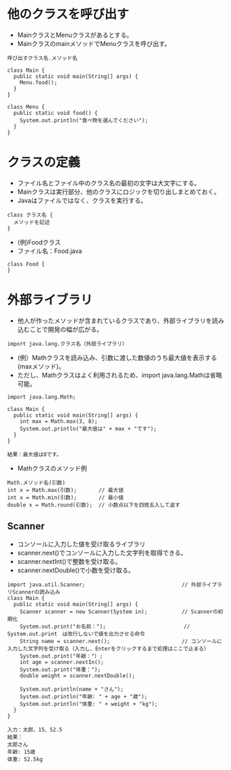 # 他のクラスを呼び出す
- MainクラスとMenuクラスがあるとする。
- MainクラスのmainメソッドでMenuクラスを呼び出す。
```
呼び出すクラス名.メソッド名
```

```
class Main {
  public static void main(String[] args) {
    Menu.food();
  }
}
```
```
class Menu {
  public static void food() {
    System.out.println("食べ物を選んでください");
  }
}
```

# クラスの定義
- ファイル名とファイル中のクラス名の最初の文字は大文字にする。
- Mainクラスは実行部分、他のクラスにロジックを切り出しまとめておく。
- Javaはファイルではなく、クラスを実行する。
```
class クラス名 {
  メソッドを記述
}
```
- (例)Foodクラス
- ファイル名：Food.java
```
class Food {
}
```

# 外部ライブラリ
- 他人が作ったメソッドが含まれているクラスであり、外部ライブラリを読み込むことで開発の幅が広がる。
```
import java.lang.クラス名（外部ライブラリ）
```
- (例）Mathクラスを読み込み、引数に渡した数値のうち最大値を表示する(maxメソッド)。
- ただし、Mathクラスはよく利用されるため、import java.lang.Mathは省略可能。
```
import java.lang.Math;

class Main {
  public static void main(String[] args) {
    int max = Math.max(3, 8);
    System.out.println("最大値は" + max + "です");
  }
}

結果：最大値は8です。
```
- Mathクラスのメソッド例
```
Math.メソッド名(引数)
int x = Math.max(引数);       // 最大値
int x = Math.min(引数);       // 最小値
double x = Math.round(引数);  // 小数点以下を四捨五入して返す
```

## Scanner
- コンソールに入力した値を受け取るライブラリ
- scanner.next()でコンソールに入力した文字列を取得できる。
- scanner.nextInt()で整数を受け取る。
- scanner.nextDouble()で小数を受け取る。

```
import java.util.Scanner;                               // 外部ライブラリScannerの読み込み
class Main {
  public static void main(String[] args) {
    Scanner scanner = new Scanner(System in);           // Scannerの初期化
    System.out.print("お名前：");                         // System.out.print　は改行しないで値を出力させる命令
    String name = scanner.next();                       // コンソールに入力した文字列を受け取る（入力し、Enterをクリックするまで処理はここで止まる）
    System.out.print("年齢："）;
    int age = scanner.nextIn();
    System.out.print("体重：");
    double weight = scanner.nextDouble();
    
    System.out.println(name + "さん");
    System.out.println("年齢: " + age + "歳");
    System.out.println("体重: " + weight + "kg");
  }
}

入力：太郎、15、52.5
結果：
太郎さん
年齢: 15歳
体重: 52.5kg
```
